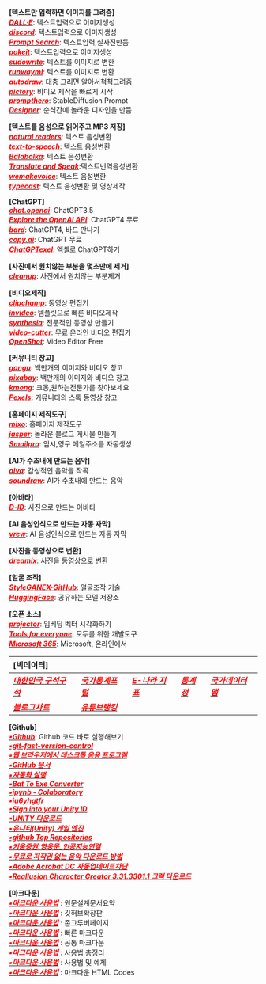**[텍스트만 입력하면 이미지를 그려줌]**<br>
[<span style="color:red">***DALL·E***</span>](https://labs.openai.com/): 텍스트입력으로 이미지생성<br>
[<span style="color:red">***discord***</span>](https://discord.com/channels/662267976984297473/@home): 텍스트입력으로 이미지생성<br>
[<span style="color:red">***Prompt Search***</span>](https://www.ptsearch.info/home/): 텍스트입력,실사진만듬<br>
[<span style="color:red">***pokeit***</span>](https://pokeit.ai/): 텍스트입력으로 이미지생성<br>
[<span style="color:red">***sudowrite***</span>](https://www.sudowrite.com/app#): 텍스트를 이미지로 변환<br>
[<span style="color:red">***runwayml***</span>](https://app.runwayml.com/video-tools/teams/jangwookchoi1/ai-tools): 텍스트를 이미지로 변환<br>
[<span style="color:red">***autodraw***</span>](https://www.autodraw.com/): 대충 그리면 알아서척척그려줌<br>
[<span style="color:red">***pictory***</span>](https://app.pictory.ai/textinput): 비디오 제작을 빠르게 시작<br>
[<span style="color:red">***prompthero***</span>](https://prompthero.com/stable-diffusion-prompts): StableDiffusion Prompt<br>
[<span style="color:red">***Designer***</span>](https://designer.microsoft.com/): 순식간에 놀라운 디자인을 만듬<br>

**[텍스트를 음성으로 읽어주고 MP3 저장]**<br>
[<span style="color:red">***natural readers***</span>](https://www.naturalreaders.com/online/): 텍스트 음성변환<br>
[<span style="color:red">***text-to-speech***</span>](https://text-to-speech.imtranslator.net/speech.asp): 텍스트 음성변환<br>
[<span style="color:red">***Balabolka***</span>](http://www.cross-plus-a.com/kr/balabolka.htm): 텍스트 음성변환<br>
[<span style="color:red">***Translate and Speak***</span>](https://imtranslator.net/translate-and-speak/):텍스트번역음성변환<br>
[<span style="color:red">***wemakevoice***</span>](https://www.wemakevoice.com/freetts): 텍스트 음성변환<br>
[<span style="color:red">***typecast***</span>](https://app.typecast.ai/ko/login?nextPath=%2Fko%2Fdashboard): 텍스트 음성변환 및 영상제작<br>

**[ChatGPT]**<br>
[<span style="color:red">***chat.openai***</span>](https://chat.openai.com/chat): ChatGPT3.5<br>
[<span style="color:red">***Explore the OpenAI API***</span>](https://platform.openai.com/overview): ChatGPT4 무료<br>
[<span style="color:red">***bard***</span>](https://bard.google.com/?hl=en): ChatGPT4, 바드 만나기<br>
[<span style="color:red">***copy.ai***</span>](https://app.copy.ai/projects/25077331?tool=chat&tab=results): ChatGPT 무료<br>
[<span style="color:red">***ChatGPTexel***</span>](https://drive.google.com/file/d/1EBqu1F7zMbLC121afBWaI2tEIZw07Lcg/view?usp=share_link): 엑셀로 ChatGPT하기<br>

**[사진에서 원치않는 부분을 몇초만에 제거]**<br>
[<span style="color:red">***cleanup***</span>](https://cleanup.pictures/): 사진에서 원치않는 부분제거<br>

**[비디오제작]**<br>
[<span style="color:red">***clipchamp***</span>](https://app.clipchamp.com/): 동영상 편집기<br>
[<span style="color:red">***invideo***</span>](https://invideo.io/workflow/marketing-templates): 템플릿으로 빠른 비디오제작<br>
[<span style="color:red">***synthesia***</span>](https://www.synthesia.io/): 전문적인 동영상 만들기<br>
[<span style="color:red">***video-cutter***</span>](https://video-cutter-js.com/kr/): 무료 온라인 비디오 편집기<br>
[<span style="color:red">***OpenShot***</span>](https://www.openshot.org/): Video Editor Free<br>

**[커뮤니티 창고]**<br>
[<span style="color:red">***gongu***</span>](https://gongu.copyright.or.kr/gongu/main/main.do): 백만개의 이미지와 비디오 창고<br>
[<span style="color:red">***pixabay***</span>](https://pixabay.com/ko/sound-effects/search/rain%20falling/?manual_search=1): 백만개의 이미지와 비디오 창고<br>
[<span style="color:red">***kmong***</span>](https://kmong.com/): 크몽,원하는전문가를 찾아보세요<br>
[<span style="color:red">***Pexels***</span>](https://www.pexels.com/ko-kr/videos/): 커뮤니티의 스톡 동영상 창고<br>

**[홈페이지 제작도구]**<br>
[<span style="color:red">***mixo***</span>](https://app.mixo.io/sites/UZzgZVo8YK7SDaTwTFwt): 홈페이지 제작도구<br>
[<span style="color:red">***jasper***</span>](https://www.jasper.ai/): 놀라운 블로그 게시물 만들기<br>
[<span style="color:red">***Smailpro***</span>](https://smailpro.com/): 임시,영구 메일주소를 자동생성<br>

**[AI가 수초내에 만드는 음악]**<br>
[<span style="color:red">***aiva***</span>](https://www.aiva.ai/): 감성적인 음악을 작곡<br>
[<span style="color:red">***soundraw***</span>](https://soundraw.io/create_music): AI가 수초내에 만드는 음악<br>

**[아바타]**<br>
[<span style="color:red">***D-ID***</span>](https://studio.d-id.com/?video=tlk_fa1ueJObWfSiYe4RT57u2): 사진으로 만드는 아바타<br>

**[AI 음성인식으로 만드는 자동 자막]**<br>
[<span style="color:red">***vrew***</span>](https://vrew.voyagerx.com/ko/): AI 음성인식으로 만드는 자동 자막<br>

**[사진을 동영상으로 변환]**<br>
[<span style="color:red">***dreamix***</span>](https://dreamix-video-editing.github.io/): 사진을 동영상으로 변환<br>

**[얼굴 조작]**<br>
[<span style="color:red">***StyleGANEX·GitHub***</span>](https://github.com/williamyang1991/StyleGANEX/actions): 얼굴조작 기술<br>
[<span style="color:red">***HuggingFace***</span>](https://huggingface.co/spaces/PKUWilliamYang/StyleGANEX): 공유하는 모델 저장소<br>

**[오픈 소스]**<br>
[<span style="color:red">***projector***</span>](https://projector.tensorflow.org/): 임베딩 벡터 시각화하기<br>
[<span style="color:red">***Tools for everyone***</span>](https://ai.google/tools/): 모두를 위한 개발도구<br>
[<span style="color:red">***Microsoft 365***</span>](https://www.office.com/?auth=1): Microsoft, 온라인에서<br>

| [빅데이터] | []() | []() | []() | []() |
| :--- | :--- | :--- | :--- | :--- |
[<span style="color:red">***대한민국 구석구석***</span>](https://korean.visitkorea.or.kr/main/main.do#home) | [<span style="color:red">***국가통계포털***</span>](https://kosis.kr/index/index.do) | [<span style="color:red">***E-나라 지표***</span>](https://www.index.go.kr/potal/idx/keyBord.do) | [<span style="color:red">***통계청***</span>](https://kostat.go.kr/portal/korea/index.action) | [<span style="color:red">***국가데이터맵***</span>](https://www.data.go.kr/tcs/opd/ndm/view.do) |
| [<span style="color:red">***블로그차트***</span>](https://www.blogchart.co.kr/chart/theme) | [<span style="color:red">***유튜브랭킹***</span>](https://youtube-rank.com/) | []() | []() | []() |

**[Github]**<br>
[<span style="color:red">***▪Github***</span>](https://choiseokwon.tistory.com/196): Github 코드 바로 실행해보기<br>
[<span style="color:red">***▪git-fast-version-control***</span>](https://git-scm.com/book/ko/v2)<br>
[<span style="color:red">***▪웹 브라우저에서 데스크톱 응용 프로그램***</span>](https://www.sysnet.pe.kr/Default.aspx?mode=2&sub=0&detail=1&pageno=0&wid=11239&rssMode=1&wtype=0)<br>
[<span style="color:red">***▪GitHub 문서***</span>](https://docs.github.com/en/get-started/quickstart/hello-world)<br>
[<span style="color:red">***▪자동화 실행***</span>](https://www.executeautomation.com/)<br>
[<span style="color:red">***▪Bat To Exe Converter***</span>](https://softfamous.com/bat-to-exe-converter/)<br>
[<span style="color:red">***▪ipynb - Colaboratory***</span>](https://colab.research.google.com/github/illhyhl1111/SNU_ML2019/blob/master/Lab1_1.ipynb#scrollTo=EGGNfGx5HUQU)<br>
[<span style="color:red">***▪iu6yhgtfr***</span>](http://127.0.0.1:5555)<br>
[<span style="color:red">***▪Sign into your Unity ID***</span>](https://id.unity.com/en/conversations/fdd3477a-a77d-4eb3-afed-14e30f888bef00af)<br>
[<span style="color:red">***▪UNITY 다운로드***</span>](https://unity.com/kr/download)<br>
[<span style="color:red">***▪유니티(Unity) 게임 엔진***</span>](https://www.youtube.com/watch?v=EqoU1PodQQ4&t=56s)<br>
[<span style="color:red">***▪github Top Repositories***</span>](https://github.com/)<br>
[<span style="color:red">***▪키움증권:영웅문_인공지능연결***</span>](https://www.kiwoom.com/h/customer/download/VChannelHts4View)<br>
[<span style="color:red">***▪무료로 저작권 없는 음악 다운로드 방법***</span>](https://thisiswhyimyoung.com/%EC%A0%80%EC%9E%91%EA%B6%8C-%EC%97%86%EB%8A%94-%EC%9D%8C%EC%95%85-%EB%8B%A4%EC%9A%B4%EB%A1%9C%EB%93%9C-bgm-%EB%B8%8C%EA%B8%88/)<br>
[<span style="color:red">***▪Adobe Acrobat DC 자동업데이트차단***</span>](https://oooh.co.kr/entry/%EC%95%84%ED%81%AC%EB%A1%9C%EB%B2%B3-%EC%9E%90%EB%8F%99-%EC%97%85%EB%8D%B0%EC%9D%B4%ED%8A%B8-%EB%81%84%EA%B8%B0-%EC%B0%A8%EB%8B%A8-Adobe-Acrobat-DC)<br>
[<span style="color:red">***▪Reallusion Character Creator 3.31.3301.1 크랙 다운로드***</span>](https://ko.taiwebs.com/windows/download-reallusion-character-creator-5434.html)<br>

**[마크다운]**<br>
[<span style="color:red">***▪마크다운 사용법***</span>](https://www.markdownguide.org/basic-syntax) : 원문설계문서요약<br>
[<span style="color:red">***▪마크다운 사용법***</span>](http://www.rubycoloredglasses.com/2013/04/languages-supported-by-github-flavored-markdown/) : 깃허브확장판<br>
[<span style="color:red">***▪마크다운 사용법***</span>](https://nolboo.kim/blog/2013/09/07/john-gruber-markdown/) : 존그루버페이지<br>
[<span style="color:red">***▪마크다운 사용법***</span>](http://taewan.kim/post/markdown/#chapter-2) : 빠른 마크다운<br>
[<span style="color:red">***▪마크다운 사용법***</span>](https://gist.github.com/ihoneymon/652be052a0727ad59601) : 공통 마크다운<br>
[<span style="color:red">***▪마크다운 사용법***</span>](https://heropy.blog/2017/09/30/markdown/) : 사용법 총정리<br>
[<span style="color:red">***▪마크다운 사용법***</span>](https://theorydb.github.io/envops/2019/05/22/envops-blog-how-to-use-md/) : 사용법 및 예제<br>
[<span style="color:red">***▪마크다운 사용법***</span>](https://ascii.cl/htmlcodes.htm) : 마크다운 HTML Codes<br>
